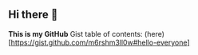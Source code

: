 ## Hi there 👋
__This is my GitHub__
Gist table of contents: (here)[https://gist.github.com/m6rshm3ll0w#hello-everyone]

